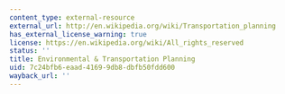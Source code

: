 ```yaml
---
content_type: external-resource
external_url: http://en.wikipedia.org/wiki/Transportation_planning
has_external_license_warning: true
license: https://en.wikipedia.org/wiki/All_rights_reserved
status: ''
title: Environmental & Transportation Planning
uid: 7c24bfb6-eaad-4169-9db8-dbfb50fdd600
wayback_url: ''
---
```

